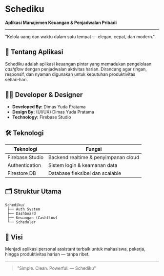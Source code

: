 # Schediku

**Aplikasi Manajemen Keuangan & Penjadwalan Pribadi**

---

"Kelola uang dan waktu dalam satu tempat — elegan, cepat, dan modern."

## 🚀 Tentang Aplikasi

Schediku adalah aplikasi keuangan pintar yang memadukan pengelolaan *cashflow* dengan penjadwalan aktivitas harian. Dirancang agar ringan, responsif, dan nyaman digunakan untuk kebutuhan produktivitas sehari‑hari.

## 👨‍💻 Developer & Designer

* **Developed By:** Dimas Yuda Pratama
* **Design By:** (UI/UX) Dimas Yuda Pratama
* **Technology:** Firebase Studio


## 🛠️ Teknologi

| Teknologi       | Fungsi                               |
| --------------- | ------------------------------------ |
| Firebase Studio | Backend realtime & penyimpanan cloud |
| Authentication  | Sistem login & keamanan data         |
| Firestore DB    | Database fleksibel dan scalable      |

## 🗂️ Struktur Utama

```
Schediku/
 ├── Auth System
 ├── Dashboard
 ├── Keuangan (Cashflow)
 └── Scheduler
```

## 🌟 Visi

Menjadi aplikasi personal assistant terbaik untuk mahasiswa, pekerja, hingga produktivitas harian — tanpa ribet.

---

> "Simple. Clean. Powerful. — Schediku"
